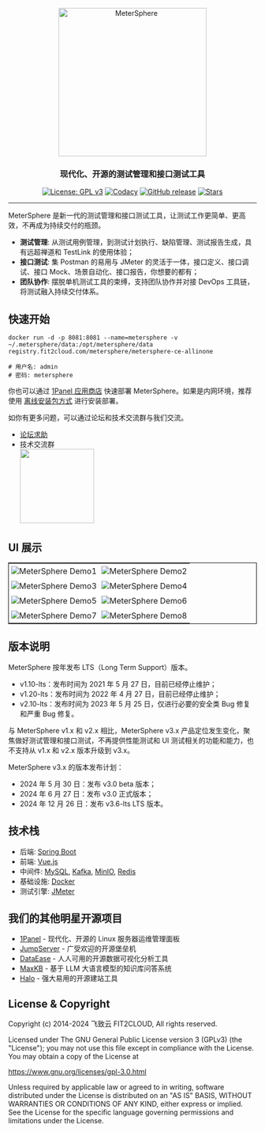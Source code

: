 <p align="center"><a href="https://metersphere.io"><img src="https://metersphere.oss-cn-hangzhou.aliyuncs.com/img/MeterSphere-%E7%B4%AB%E8%89%B2.png" alt="MeterSphere" width="300" /></a></p>
<h3 align="center">现代化、开源的测试管理和接口测试工具</h3>
<p align="center">
  <a href="https://www.gnu.org/licenses/gpl-3.0.html"><img src="https://shields.io/github/license/metersphere/metersphere" alt="License: GPL v3"></a>
  <a href="https://www.codacy.com/gh/metersphere/metersphere/dashboard?utm_source=github.com&amp;utm_medium=referral&amp;utm_content=metersphere/metersphere&amp;utm_campaign=Badge_Grade"><img src="https://app.codacy.com/project/badge/Grade/da67574fd82b473992781d1386b937ef" alt="Codacy"></a>
  <a href="https://github.com/metersphere/metersphere/releases"><img src="https://img.shields.io/github/v/release/metersphere/metersphere" alt="GitHub release"></a>
  <a href="https://github.com/metersphere/metersphere"><img src="https://img.shields.io/github/stars/metersphere/metersphere?color=%231890FF&style=flat-square" alt="Stars"></a>
</p>
<hr />

MeterSphere 是新一代的测试管理和接口测试工具，让测试工作更简单、更高效，不再成为持续交付的瓶颈。

-   **测试管理**: 从测试用例管理，到测试计划执行、缺陷管理、测试报告生成，具有远超禅道和 TestLink 的使用体验；
-   **接口测试**: 集 Postman 的易用与 JMeter 的灵活于一体，接口定义、接口调试、接口 Mock、场景自动化、接口报告，你想要的都有；
-   **团队协作**: 摆脱单机测试工具的束缚，支持团队协作并对接 DevOps 工具链，将测试融入持续交付体系。

## 快速开始

```
docker run -d -p 8081:8081 --name=metersphere -v ~/.metersphere/data:/opt/metersphere/data registry.fit2cloud.com/metersphere/metersphere-ce-allinone

# 用户名: admin
# 密码: metersphere
```

你也可以通过 [1Panel 应用商店](https://1panel.cn/) 快速部署 MeterSphere。如果是内网环境，推荐使用 [离线安装包方式](https://community.fit2cloud.com/#/products/metersphere/downloads) 进行安装部署。

如你有更多问题，可以通过论坛和技术交流群与我们交流。

-   [论坛求助](https://bbs.fit2cloud.com/c/ms/8)
-   技术交流群     
    <image height="150px" width="150px" src="https://github.com/metersphere/metersphere/assets/23045261/57314d2c-ea97-4a7d-b20c-0eb577c0ebbf"/>    

    

## UI 展示

<table style="border-collapse: collapse; border: 1px solid black;">
  <tr>
    <td style="padding: 5px;background-color:#fff;"><img src= "https://github.com/metersphere/metersphere/assets/23045261/decee1a8-65d3-41ae-bab4-fdd8364c54ce" alt="MeterSphere Demo1" /></td>
    <td style="padding: 5px;background-color:#fff;"><img src= "https://github.com/metersphere/metersphere/assets/23045261/5121e81b-65e3-4ab6-b2be-47c501064195" alt="MeterSphere Demo2" /></td>
  </tr>
  <tr>
    <td style="padding: 5px;background-color:#fff;"><img src= "https://github.com/metersphere/metersphere/assets/23045261/34df2cfc-0698-4ab2-b7e0-5022dc5b1eaa" alt="MeterSphere Demo3" /></td>
    <td style="padding: 5px;background-color:#fff;"><img src= "https://github.com/metersphere/metersphere/assets/23045261/5c5781aa-ad1b-42e0-b32a-1e08d591d092" alt="MeterSphere Demo4" /></td>
  </tr>
  <tr>
    <td style="padding: 5px;background-color:#fff;"><img src= "https://github.com/metersphere/metersphere/assets/23045261/c6308825-9484-4f84-a725-b88a26cbf35c" alt="MeterSphere Demo5" /></td>
    <td style="padding: 5px;background-color:#fff;"><img src= "https://github.com/metersphere/metersphere/assets/23045261/d05f9bb7-f814-4f42-889e-e5709d8b7390" alt="MeterSphere Demo6" /></td>
  </tr>
  <tr>
    <td style="padding: 5px;background-color:#fff;"><img src= "https://github.com/metersphere/metersphere/assets/23045261/d02de0a6-fb30-4169-8aaf-815bcf379214" alt="MeterSphere Demo7" /></td>
    <td style="padding: 5px;background-color:#fff;"><img src= "https://github.com/metersphere/metersphere/assets/23045261/3753ff34-4783-498d-a0a0-e2605b219d39" alt="MeterSphere Demo8" /></td>
  </tr>
</table>

## 版本说明

MeterSphere 按年发布 LTS（Long Term Support）版本。

- v1.10-lts：发布时间为 2021 年 5 月 27 日，目前已经停止维护；
- v1.20-lts：发布时间为 2022 年 4 月 27 日，目前已经停止维护；
- v2.10-lts：发布时间为 2023 年 5 月 25 日，仅进行必要的安全类 Bug 修复和严重 Bug 修复。

与 MeterSphere v1.x 和 v2.x 相比，MeterSphere v3.x 产品定位发生变化，聚焦做好测试管理和接口测试，不再提供性能测试和 UI 测试相关的功能和能力，也不支持从 v1.x 和 v2.x 版本升级到 v3.x。

MeterSphere v3.x 的版本发布计划：

- 2024 年 5 月 30 日：发布 v3.0 beta 版本；
- 2024 年 6 月 27 日：发布 v3.0 正式版本；
- 2024 年 12 月 26 日：发布 v3.6-lts LTS 版本。

## 技术栈

-   后端: [Spring Boot](https://www.tutorialspoint.com/spring_boot/spring_boot_introduction.htm)
-   前端: [Vue.js](https://vuejs.org/)
-   中间件: [MySQL](https://www.mysql.com/), [Kafka](https://kafka.apache.org/), [MinIO](https://min.io/), [Redis](https://redis.com/)
-   基础设施: [Docker](https://www.docker.com/)
-   测试引擎: [JMeter](https://jmeter.apache.org/)

## 我们的其他明星开源项目

- [1Panel](https://github.com/1panel-dev/1panel/) - 现代化、开源的 Linux 服务器运维管理面板
- [JumpServer](https://github.com/jumpserver/jumpserver/) - 广受欢迎的开源堡垒机
- [DataEase](https://github.com/dataease/dataease/) - 人人可用的开源数据可视化分析工具
- [MaxKB](https://github.com/1panel-dev/maxkb) - 基于 LLM 大语言模型的知识库问答系统
- [Halo](https://github.com/halo-dev/halo/) - 强大易用的开源建站工具

## License & Copyright

Copyright (c) 2014-2024 飞致云 FIT2CLOUD, All rights reserved.

Licensed under The GNU General Public License version 3 (GPLv3)  (the "License"); you may not use this file except in compliance with the License. You may obtain a copy of the License at

https://www.gnu.org/licenses/gpl-3.0.html

Unless required by applicable law or agreed to in writing, software distributed under the License is distributed on an "AS IS" BASIS, WITHOUT WARRANTIES OR CONDITIONS OF ANY KIND, either express or implied. See the License for the specific language governing permissions and limitations under the License.
